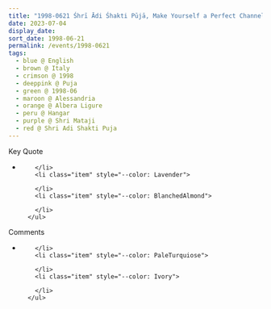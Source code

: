 ```yaml
---
title: "1998-0621 Śhrī Ādi Śhakti Pūjā, Make Yourself a Perfect Channel for Sahaja Yoga (You Are Responsible for the Whole World and You Must Develop Humility), Hangar (now Nirmal Temple), Albera Ligure, Alessandria, Italy"
date: 2023-07-04
display_date: 
sort_date: 1998-06-21
permalink: /events/1998-0621
tags:
  - blue @ English
  - brown @ Italy
  - crimson @ 1998
  - deeppink @ Puja
  - green @ 1998-06
  - maroon @ Alessandria
  - orange @ Albera Ligure
  - peru @ Hangar
  - purple @ Shri Mataji
  - red @ Shri Adi Shakti Puja
---
```


<div class="main">
  <div class="wave-list">
    <div class="title">
      <div class="text" style="--color: green">
        Key Quote
      </div>
    </div>
    <ul class="list">
        <li class="item" data-color-BlanchedAlmond>
          
        </li>
        <li class="item" style="--color: Lavender">
          
        </li>
        <li class="item" style="--color: BlanchedAlmond">
        
        </li>
      </ul>
  </div>
</div>

<div class="main">
  <div class="wave-list">
    <div class="title">
      <div class="text" style="--color: green">
        Comments
      </div>
    </div>
    <ul class="list">
        <li class="item" data-color-Ivory>
         
        </li>
        <li class="item" style="--color: PaleTurquiose">
          
        </li>
        <li class="item" style="--color: Ivory">
         
        </li>
      </ul>
  </div>
</div>